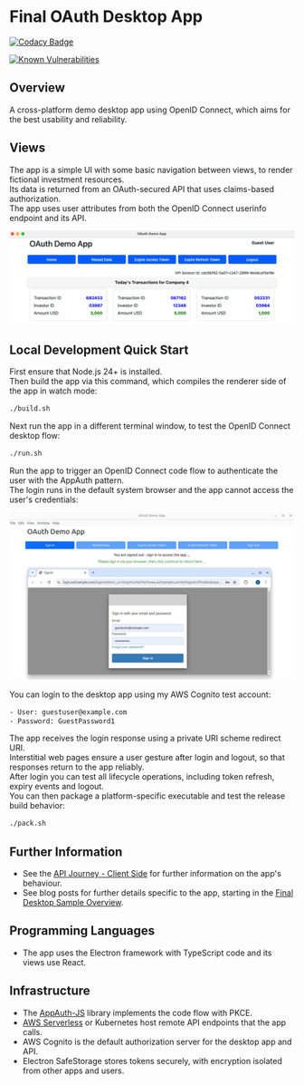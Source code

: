 # Final OAuth Desktop App

[![Codacy Badge](https://api.codacy.com/project/badge/Grade/4c74baaeb2de4d4189800314630d7522)](https://app.codacy.com/gh/gary-archer/oauth.desktopsample.final?utm_source=github.com&utm_medium=referral&utm_content=gary-archer/oauth.desktopsample.final&utm_campaign=Badge_Grade)

[![Known Vulnerabilities](https://snyk.io/test/github/gary-archer/oauth.desktopsample.final/badge.svg)](https://snyk.io/test/github/gary-archer/oauth.desktopsample.final)

## Overview

A cross-platform demo desktop app using OpenID Connect, which aims for the best usability and reliability.

## Views

The app is a simple UI with some basic navigation between views, to render fictional investment resources.\
Its data is returned from an OAuth-secured API that uses claims-based authorization.\
The app uses user attributes from both the OpenID Connect userinfo endpoint and its API. 

![Desktop App Views](./images/views.png)

## Local Development Quick Start

First ensure that Node.js 24+ is installed.\
Then build the app via this command, which compiles the renderer side of the app in watch mode:

```bash
./build.sh
```

Next run the app in a different terminal window, to test the OpenID Connect desktop flow:

```bash
./run.sh
```

Run the app to trigger an OpenID Connect code flow to authenticate the user with the AppAuth pattern.\
The login runs in the default system browser and the app cannot access the user's credentials:

![Desktop App Login](./images/login.png)

You can login to the desktop app using my AWS Cognito test account:

```text
- User: guestuser@example.com
- Password: GuestPassword1
```

The app receives the login response using a private URI scheme redirect URI.\
Interstitial web pages ensure a user gesture after login and logout, so that responses return to the app reliably.\
After login you can test all lifecycle operations, including token refresh, expiry events and logout.\
You can then package a platform-specific executable and test the release build behavior:

```bash
./pack.sh
```

## Further Information

* See the [API Journey - Client Side](https://github.com/gary-archer/oauth.blog/tree/master/public/posts/api-journey-client-side.mdx) for further information on the app's behaviour.
* See blog posts for further details specific to the app, starting in the [Final Desktop Sample Overview](https://github.com/gary-archer/oauth.blog/tree/master/public/posts/final-desktop-sample-overview.mdx).

## Programming Languages

* The app uses the Electron framework with TypeScript code and its views use React.

## Infrastructure

* The [AppAuth-JS](https://github.com/openid/AppAuth-JS/blob/master/README.md) library implements the code flow with PKCE.
* [AWS Serverless](https://github.com/gary-archer/oauth.apisample.serverless) or Kubernetes host remote API endpoints that the app calls.
* AWS Cognito is the default authorization server for the desktop app and API.
* Electron SafeStorage stores tokens securely, with encryption isolated from other apps and users.
